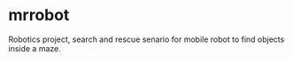 # mrrobot
Robotics project, search and rescue senario for mobile robot to find objects inside a maze.
